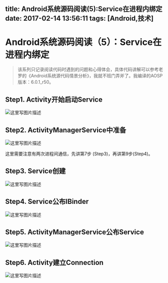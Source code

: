 title: Android系统源码阅读(5):Service在进程内绑定
date: 2017-02-14 13:56:11
tags: [Android,技术]
---

# Android系统源码阅读（5）：Service在进程内绑定   

>该系列只记录阅读代码时遇到的问题和心得体会，具体代码讲解可以参考老罗的《Android系统源代码情景分析》，我就不班门弄斧了。我编译的AOSP版本：6.0.1_r50。 

## Step1. Activity开始启动Service   
![这里写图片描述](http://img.blog.csdn.net/20160818225346176)

<!--more-->
## Step2. ActivityManagerService中准备
![这里写图片描述](http://img.blog.csdn.net/20160819144636114)

这里需要注意有两次进程间通信，先讲第7步 (Step3)，再讲第9步(Step4)。

## Step3. Service创建   
![这里写图片描述](http://img.blog.csdn.net/20160818225823568)

## Step4. Service公布IBinder   
![这里写图片描述](http://img.blog.csdn.net/20160818225912992)

## Step5. ActivityManagerService公布Service   
![这里写图片描述](http://img.blog.csdn.net/20160819144711212)

## Step6. Activity建立Connection   
![这里写图片描述](http://img.blog.csdn.net/20160818230007631)
